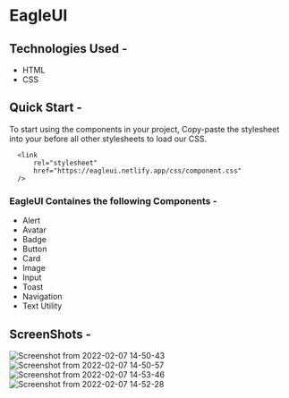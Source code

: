 # EagleUI
## Technologies Used -
* HTML
* CSS
## Quick Start -
To start using the components in your project, Copy-paste the stylesheet <link> into your <head> before all other stylesheets to load our CSS.
  ```
    <link
        rel="stylesheet"
        href="https://eagleui.netlify.app/css/component.css"
    />
  ```
  ### EagleUI Containes the following Components -
  * Alert
  * Avatar
  * Badge
  * Button
  * Card
  * Image
  * Input
  * Toast
  * Navigation
  * Text Utility
  
  ## ScreenShots -
  ![Screenshot from 2022-02-07 14-50-43](https://user-images.githubusercontent.com/65344146/152760860-8951407e-7193-43d3-ae1c-0fb5a94ff884.png)
  ![Screenshot from 2022-02-07 14-50-57](https://user-images.githubusercontent.com/65344146/152760889-90283896-b4b7-4bfa-889e-2d0bf5af850f.png)
  ![Screenshot from 2022-02-07 14-53-46](https://user-images.githubusercontent.com/65344146/152760945-9fb42db0-8c10-4a6e-ae57-7fe92b01add0.png)
  ![Screenshot from 2022-02-07 14-52-28](https://user-images.githubusercontent.com/65344146/152760973-c6de25e4-cb1f-4267-b757-bf3f6c7b988c.png)




  
  
                    
